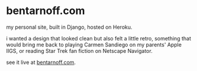 # bentarnoff.com
my personal site, built in Django, hosted on Heroku. 

i wanted a design that looked clean but also felt a little retro, something that would bring me back to playing Carmen Sandiego on my parents' Apple IIGS, or reading Star Trek fan fiction on Netscape Navigator.

see it live at [bentarnoff.com](http://www.bentarnoff.com).
